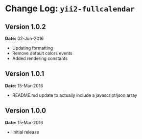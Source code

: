 Change Log: `yii2-fullcalendar`
===============================

## Version 1.0.2

**Date:** 02-Jun-2016

- Updating formatting
- Remove default colors events
- Added rendering constants


## Version 1.0.1

**Date:** 15-Mar-2016

- README.md update to actually include a javascript/json array


## Version 1.0.0

**Date:** 15-Mar-2016

- Initial release